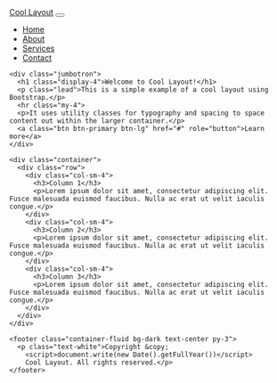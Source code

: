 <!DOCTYPE html>
<html>
<head>
	<title>Cool Layout with Bootstrap</title>
	<meta charset="UTF-8">
	<meta name="viewport" content="width=device-width, initial-scale=1">
	<link rel="stylesheet" href="https://maxcdn.bootstrapcdn.com/bootstrap/4.0.0/css/bootstrap.min.css">
	<script src="https://ajax.googleapis.com/ajax/libs/jquery/3.3.1/jquery.min.js"></script>
	<script src="https://cdnjs.cloudflare.com/ajax/libs/popper.js/1.12.9/umd/popper.min.js"></script>
	<script src="https://maxcdn.bootstrapcdn.com/bootstrap/4.0.0/js/bootstrap.min.js"></script>
</head>
<body>
	<nav class="navbar navbar-expand-lg navbar-dark bg-dark">
	  <a class="navbar-brand" href="#">Cool Layout</a>
	  <button class="navbar-toggler" type="button" data-toggle="collapse" data-target="#navbarNav" aria-controls="navbarNav" aria-expanded="false" aria-label="Toggle navigation">
	    <span class="navbar-toggler-icon"></span>
	  </button>
	  <div class="collapse navbar-collapse" id="navbarNav">
	    <ul class="navbar-nav">
	      <li class="nav-item active">
	        <a class="nav-link" href="#">Home</a>
	      </li>
	      <li class="nav-item">
	        <a class="nav-link" href="#">About</a>
	      </li>
	      <li class="nav-item">
	        <a class="nav-link" href="#">Services</a>
	      </li>
	      <li class="nav-item">
	        <a class="nav-link" href="#">Contact</a>
	      </li>
	    </ul>
	  </div>
	</nav>

	<div class="jumbotron">
	  <h1 class="display-4">Welcome to Cool Layout!</h1>
	  <p class="lead">This is a simple example of a cool layout using Bootstrap.</p>
	  <hr class="my-4">
	  <p>It uses utility classes for typography and spacing to space content out within the larger container.</p>
	  <a class="btn btn-primary btn-lg" href="#" role="button">Learn more</a>
	</div>

	<div class="container">
	  <div class="row">
	    <div class="col-sm-4">
	      <h3>Column 1</h3>
	      <p>Lorem ipsum dolor sit amet, consectetur adipiscing elit. Fusce malesuada euismod faucibus. Nulla ac erat ut velit iaculis congue.</p>
	    </div>
	    <div class="col-sm-4">
	      <h3>Column 2</h3>
	      <p>Lorem ipsum dolor sit amet, consectetur adipiscing elit. Fusce malesuada euismod faucibus. Nulla ac erat ut velit iaculis congue.</p>
	    </div>
	    <div class="col-sm-4">
	      <h3>Column 3</h3>        
	      <p>Lorem ipsum dolor sit amet, consectetur adipiscing elit. Fusce malesuada euismod faucibus. Nulla ac erat ut velit iaculis congue.</p>
	    </div>
	  </div>
	</div>

	<footer class="container-fluid bg-dark text-center py-3">
	  <p class="text-white">Copyright &copy; 
	  	<script>document.write(new Date().getFullYear())</script> 
	  	Cool Layout. All rights reserved.</p>
	</footer>

</body>
</html>
